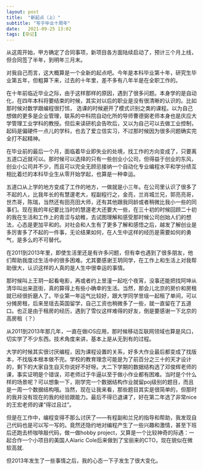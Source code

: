 ```yaml
---
layout: post
title:  "新起点（上）" 
subtitle: "写于毕业十周年"
date:   2021-09-25 13:02
tags: [杂记]
---
```


从这周开始，甲方确定了合同事项，新项目各方面陆续启动了，预计三个月上线，但合同签了半年，到明年三月末。

对我自己而言，这大概算是一个全新的起点吧。今年是本科毕业第十年，研究生毕业第五年，但粗算下来，过去的十年里，差不多有八年半是在全职工作的。

在十年前临近毕业之际，由于这样那样的原因，遇到了很多问题。本身学的是自动化，在四年本科将要结束的时候，其实对以后的职业是没有很清晰的认识的。比如那时候对数学跟编程很打怵， 选课的时候避开了模式识别之类的课程。以为自己想做的更多是企业管理，联系的中科院自动化所的导师曹德弼老师本身也是庆应大学管理工业学科的教授。但后来读研机会告吹后，又以为自己可以去做工业控制，起码是偏硬件一点儿的学科，也去了爱立信实习，不过那时候因为很多问题确实完全打不起精神。

在毕业前的最后一个月，面临着毕业即失业的处境，找工作的方向变成了，只要离五道口近就可以。那时候可以选择的只有一些创业小公司，但得益于创业的东风，创业小公司并不少，而且可以完全无顾忌接纳一个自动化专业编程水平和学分绩互相比着烂的本科毕业生从零开始学起，也算是一种幸运。

五道口从上学的地方变成了工作的地方，一做就是小三年。在公司里认识了很多了不起的人，比我年长的有慧邃老大，程副程行之，金亮，兰肖城兰兄，郭亮亮哥，世杰哥，陈瑞，当然还有田亮田大师，还有其他跟我同龄或者稍微比我小一些的同事们。现在我的年纪要比当时的慧邃老大还要大一些，在三十初的时候回顾二十初的我在生活和工作上的青涩与幼稚，去试图理解和感受那时候公司创始人们的想法，心态是更加平和的。对社会和人生有了更多了解和感悟之后，越发了解创业是多厉害多了不起的一件事，无论结果如何，在人生中这样的经历是需要如何的勇气，是多么的不可替代。

在2011到2013年里，即使生活里还是有许多问题，但有幸也遇到了很多朋友，他们帮助我度过生活中的很多困难。尤其要感谢王玥同学，在工作上和生活上对我帮助很大，认识这样的人真的是人生中很幸运的事情。

那时候叫上王玥一起看电影，再或者约上昱潼一起吃个夜宵，没事还能把找阿坤从清华叫出来逛街，真的算得上有些小确幸的生活。当然，那会儿北京的房价和房租就已经很折磨人了。毕业第一年运气比较好，跟大学同学昱瑶一起租了单间，可以分摊房租，后来昱瑶去英国留学，自己工资也稍微多了一些，就一直留在了五道口。也正是由于租房的经历，遇到了雪仪这样难得的好友，倒是要感谢一下北京的高房租（？）

从2011到2013年那几年，一直在做iOS应用，那时候移动互联网领域也算是风口，切实学了不少东西。技术角度来讲，基本上是从无到有的过程。

大学的时候其实很讨厌编程，因为课程设置的关系，好多大作业最后都变成了找版本，不找版本根本做不完。学校的教育理念可能是为了前百分之三十的天才设计的，剩下的大家自生自灭你说好不好呀。大二下学期的数据结构选了邓俊辉老师的课，事实证明是个错误，邓老师过于牛逼以至于做小作业都有困难。当时是个什么样的场景呢？可以想象一下，刚学完一个数据结构作业就留poj级别的题目，而且是一周一个数据结构哦。当然，现在让我来看，那些题目其实是很简单的，但那时的我并没有现在的我的经验跟能力。最后不得已退课了，好在第二年选了非常nice的王宏老师的课“得过且过”。

但是在工作中，编程变得不那么讨厌了——有程副和兰兄的指导和帮助，我发现自己代码也是可以写一写的。竟然还隐约地对编程产生了一些兴趣和激情，甚至下班后还跑去桥咖啡敲代码，做一做hobby project，又算是一个比较神奇的际遇：一起合作一个小项目的美国人Alaric Cole后来做到了宝丽来的CTO，现在貌似在微软高就.

但2013年发生了一些事情之后，我的心态一下子发生了很大变化。